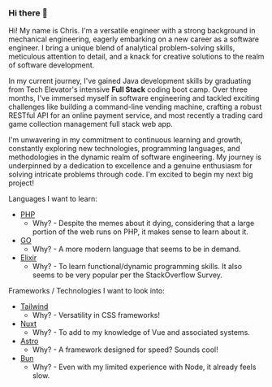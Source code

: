### Hi there 👋

<!--
**Chris-D-G/Chris-D-G** is a ✨ _special_ ✨ repository because its `README.md` (this file) appears on your GitHub profile.

Here are some ideas to get you started:

- 🔭 I’m currently working on ...
- 🌱 I’m currently learning ...
- 👯 I’m looking to collaborate on ...
- 🤔 I’m looking for help with ...
- 💬 Ask me about ...
- 📫 How to reach me: ...
- 😄 Pronouns: ...
- ⚡ Fun fact: ...
-->
Hi! My name is Chris. I'm a versatile engineer with a strong background in mechanical engineering, eagerly embarking on a new career as a software engineer. I bring a unique blend of analytical problem-solving skills, meticulous attention to detail, and a knack for creative solutions to the realm of software development. 

In my current journey, I've gained Java development skills by graduating from Tech Elevator's intensive <strong>Full Stack</strong> coding boot camp. Over three months, I've immersed myself in software engineering and tackled exciting challenges like building a command-line vending machine, crafting a robust RESTful API for an online payment service, and most recently a trading card game collection management full stack web app.

I'm unwavering in my commitment to continuous learning and growth, constantly exploring new technologies, programming languages, and methodologies in the dynamic realm of software engineering. My journey is underpinned by a dedication to excellence and a genuine enthusiasm for solving intricate problems through code. I'm excited to begin my next big project!

Languages I want to learn: 
* [PHP](https://www.php.net/)
    * Why? - Despite the memes about it dying, considering that a large portion of the web runs on PHP, it makes sense to learn about it.
* [GO](https://go.dev/)
    * Why? - A more modern language that seems to be in demand.
* [Elixir](https://elixir-lang.org/)
   * Why? - To learn functional/dynamic programming skills. It also seems to be very popular per the StackOverflow Survey.

Frameworks / Technologies I want to look into: 
* [Tailwind](https://tailwindcss.com/)
    * Why? - Versatility in CSS frameworks!
* [Nuxt](https://nuxt.com/)
    * Why? - To add to my knowledge of Vue and associated systems.
* [Astro](https://astro.build/)
    * Why? - A framework designed for speed? Sounds cool!
* [Bun](https://bun.sh/)
    * Why? - Even with my limited experience with Node, it already feels slow. 

